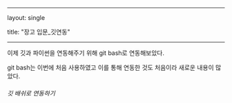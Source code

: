 ----

layout: single 

title: "장고 입문_깃연동"

----



이제 깃과 파이썬을 연동해주기 위해 git bash로 연동해보았다.

git bash는 이번에 처음 사용하였고 이를 통해 연동한 것도 처음이라 새로운 내용이 많았다.





###### 깃 배쉬로 연동하기

